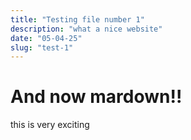 ```yaml
---
title: "Testing file number 1"
description: "what a nice website"
date: "05-04-25"
slug: "test-1"
---
```


# And now mardown!!
this is very exciting
